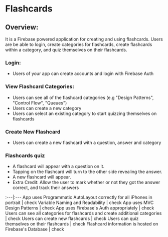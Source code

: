 
# Flashcards
## Overview:

It is a Firebase powered application for creating and using flashcards.  Users are be able to login, create categories for flashcards, create flashcards within a category, and quiz themselves on their flashcards.

### Login:

- Users of your app can create accounts and login with Firebase Auth

### View Flashcard Categories:

- Users can see all of the flashcard categories (e.g "Design Patterns", "Control Flow", "Queues")
- Users can create a new category
- Users can select an existing category to start quizzing themselves on flashcards

### Create New Flashcard

- Users can create a new flashcard with a question, answer and category

### Flashcards quiz

- A flashcard will appear with a question on it.
- Tapping on the flashcard will turn to the other side revealing the answer.
- A new flashcard will appear.
- Extra Credit: Allow the user to mark whether or not they got the answer correct, and track their answers

:---|:---
App uses Programmatic AutoLayout correctly for all iPhones in portrait | check
Variable Naming and Readability | check
App uses MVC Design Patterns | check
App uses Firebase's Auth appropriately | check
Users can see all categories for flashcards and create additional categories | check
Users can create new flashcards  | check
Users can quiz themselves on their flashcards | check
Flashcard information is hosted on Firebase's Database | check
